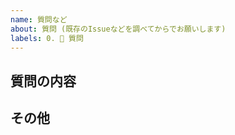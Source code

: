```yaml
---
name: 質問など
about: 質問 (既存のIssueなどを調べてからでお願いします)
labels: 0. 💬 質問
---
```


## 質問の内容

<!-- ここに記載してください -->

## その他

<!-- 関連して何か気がついたこと、気になることがあればココに書いてください -->
